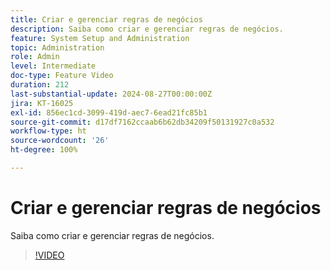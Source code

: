 ```yaml
---
title: Criar e gerenciar regras de negócios
description: Saiba como criar e gerenciar regras de negócios.
feature: System Setup and Administration
topic: Administration
role: Admin
level: Intermediate
doc-type: Feature Video
duration: 212
last-substantial-update: 2024-08-27T00:00:00Z
jira: KT-16025
exl-id: 856ec1cd-3099-419d-aec7-6ead21fc85b1
source-git-commit: d17df7162ccaab6b62db34209f50131927c0a532
workflow-type: ht
source-wordcount: '26'
ht-degree: 100%

---
```


# Criar e gerenciar regras de negócios

Saiba como criar e gerenciar regras de negócios.

>[!VIDEO](https://video.tv.adobe.com/v/3433105/?quality=12&learn=on&enablevpops)
